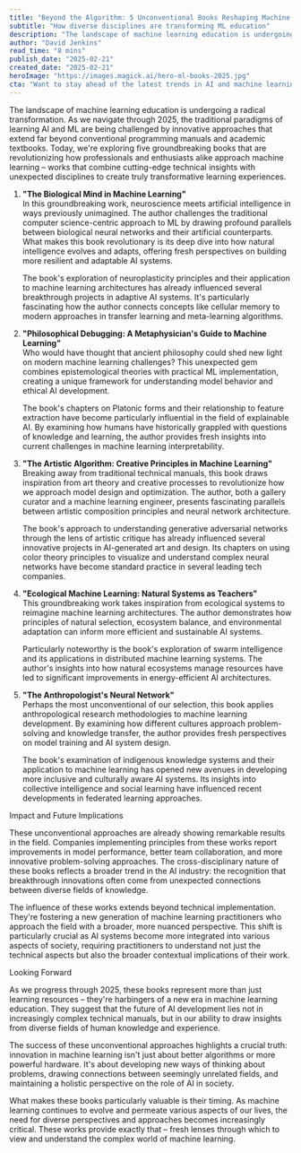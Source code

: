 ```yaml
---
title: "Beyond the Algorithm: 5 Unconventional Books Reshaping Machine Learning Perspectives in 2025"
subtitle: "How diverse disciplines are transforming ML education"
description: "The landscape of machine learning education is undergoing a radical transformation. As we navigate through 2025, the traditional paradigms of learning AI and ML are being challenged by innovative approaches that extend far beyond conventional programming manuals and academic textbooks. Today, we're exploring five groundbreaking books that are revolutionizing how professionals and enthusiasts alike approach machine learning – works that combine cutting-edge technical insights with unexpected disciplines to create truly transformative learning experiences."
author: "David Jenkins"
read_time: "8 mins"
publish_date: "2025-02-21"
created_date: "2025-02-21"
heroImage: "https://images.magick.ai/hero-ml-books-2025.jpg"
cta: "Want to stay ahead of the latest trends in AI and machine learning? Follow us on LinkedIn for daily insights, expert analysis, and exclusive content that bridges the gap between traditional tech and innovative cross-disciplinary approaches."
---
```


The landscape of machine learning education is undergoing a radical transformation. As we navigate through 2025, the traditional paradigms of learning AI and ML are being challenged by innovative approaches that extend far beyond conventional programming manuals and academic textbooks. Today, we're exploring five groundbreaking books that are revolutionizing how professionals and enthusiasts alike approach machine learning – works that combine cutting-edge technical insights with unexpected disciplines to create truly transformative learning experiences.

1. **"The Biological Mind in Machine Learning"**  
   In this groundbreaking work, neuroscience meets artificial intelligence in ways previously unimagined. The author challenges the traditional computer science-centric approach to ML by drawing profound parallels between biological neural networks and their artificial counterparts. What makes this book revolutionary is its deep dive into how natural intelligence evolves and adapts, offering fresh perspectives on building more resilient and adaptable AI systems.

   The book's exploration of neuroplasticity principles and their application to machine learning architectures has already influenced several breakthrough projects in adaptive AI systems. It's particularly fascinating how the author connects concepts like cellular memory to modern approaches in transfer learning and meta-learning algorithms.

2. **"Philosophical Debugging: A Metaphysician's Guide to Machine Learning"**  
   Who would have thought that ancient philosophy could shed new light on modern machine learning challenges? This unexpected gem combines epistemological theories with practical ML implementation, creating a unique framework for understanding model behavior and ethical AI development.

   The book's chapters on Platonic forms and their relationship to feature extraction have become particularly influential in the field of explainable AI. By examining how humans have historically grappled with questions of knowledge and learning, the author provides fresh insights into current challenges in machine learning interpretability.

3. **"The Artistic Algorithm: Creative Principles in Machine Learning"**  
   Breaking away from traditional technical manuals, this book draws inspiration from art theory and creative processes to revolutionize how we approach model design and optimization. The author, both a gallery curator and a machine learning engineer, presents fascinating parallels between artistic composition principles and neural network architecture.

   The book's approach to understanding generative adversarial networks through the lens of artistic critique has already influenced several innovative projects in AI-generated art and design. Its chapters on using color theory principles to visualize and understand complex neural networks have become standard practice in several leading tech companies.

4. **"Ecological Machine Learning: Natural Systems as Teachers"**  
   This groundbreaking work takes inspiration from ecological systems to reimagine machine learning architectures. The author demonstrates how principles of natural selection, ecosystem balance, and environmental adaptation can inform more efficient and sustainable AI systems.

   Particularly noteworthy is the book's exploration of swarm intelligence and its applications in distributed machine learning systems. The author's insights into how natural ecosystems manage resources have led to significant improvements in energy-efficient AI architectures.

5. **"The Anthropologist's Neural Network"**  
   Perhaps the most unconventional of our selection, this book applies anthropological research methodologies to machine learning development. By examining how different cultures approach problem-solving and knowledge transfer, the author provides fresh perspectives on model training and AI system design.

   The book's examination of indigenous knowledge systems and their application to machine learning has opened new avenues in developing more inclusive and culturally aware AI systems. Its insights into collective intelligence and social learning have influenced recent developments in federated learning approaches.

Impact and Future Implications

These unconventional approaches are already showing remarkable results in the field. Companies implementing principles from these works report improvements in model performance, better team collaboration, and more innovative problem-solving approaches. The cross-disciplinary nature of these books reflects a broader trend in the AI industry: the recognition that breakthrough innovations often come from unexpected connections between diverse fields of knowledge.

The influence of these works extends beyond technical implementation. They're fostering a new generation of machine learning practitioners who approach the field with a broader, more nuanced perspective. This shift is particularly crucial as AI systems become more integrated into various aspects of society, requiring practitioners to understand not just the technical aspects but also the broader contextual implications of their work.

Looking Forward

As we progress through 2025, these books represent more than just learning resources – they're harbingers of a new era in machine learning education. They suggest that the future of AI development lies not in increasingly complex technical manuals, but in our ability to draw insights from diverse fields of human knowledge and experience.

The success of these unconventional approaches highlights a crucial truth: innovation in machine learning isn't just about better algorithms or more powerful hardware. It's about developing new ways of thinking about problems, drawing connections between seemingly unrelated fields, and maintaining a holistic perspective on the role of AI in society.

What makes these books particularly valuable is their timing. As machine learning continues to evolve and permeate various aspects of our lives, the need for diverse perspectives and approaches becomes increasingly critical. These works provide exactly that – fresh lenses through which to view and understand the complex world of machine learning.
